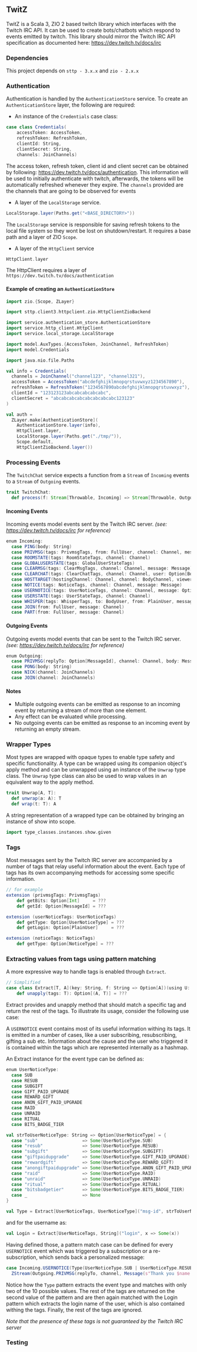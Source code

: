 ## TwitZ

TwitZ is a Scala 3, ZIO 2 based twitch library which interfaces with the Twitch IRC API. It can be used to create
bots/chatbots which respond to events emitted by twitch. This library should mirror the Twitch IRC API specification as
documented here: https://dev.twitch.tv/docs/irc

### Dependencies

This project depends on `sttp - 3.x.x` and `zio - 2.x.x`

### Authentication

Authentication is handled by the `AuthenticationStore` service. To create an `AuthenticationStore` layer, the following
are required:

* An instance of the `Credentials` case class:

```scala
case class Credentials(
    accessToken: AccessToken,
    refreshToken: RefreshToken,
    clientId: String,
    clientSecret: String,
    channels: JoinChannels)
```

The access token, refresh token, client id and client secret can be obtained by
following: https://dev.twitch.tv/docs/authentication.
This information will be used to initially authenticate with twitch, afterwards, the tokens will be automatically
refreshed whenever they expire.
The `channels` provided are the channels that are going to be observed for events

* A layer of the `LocalStorage` service.

```scala
LocalStorage.layer(Paths.get("<BASE_DIRECTORY>"))
```

The `LocalStorage` service is responsible for saving refresh tokens to the local file system so they wont be lost on
shutdown/restart. It requires a base path and a layer of ZIO `Scope`.

* A layer of the `HttpClient` service

```scala
HttpClient.layer
```

The HttpClient requires a layer of `https://dev.twitch.tv/docs/authentication`

#### Example of creating an `AuthenticationStore`

```scala
import zio.{Scope, ZLayer}

import sttp.client3.httpclient.zio.HttpClientZioBackend

import service.authentication_store.AuthenticationStore
import service.http_client.HttpClient
import service.local_storage.LocalStorage

import model.AuxTypes.{AccessToken, JoinChannel, RefreshToken}
import model.Credentials

import java.nio.file.Paths

val info = Credentials(
  channels = JoinChannel("channel123", "channel321"),
  accessToken = AccessToken("abcdefghijklmnopqrstuvwxyz1234567890"),
  refreshToken = RefreshToken("1234567890abcdefghijklmnopqrstuvwxyz"),
  clientId = "123123123abcabcabcabcabc",
  clientSecret = "abcabcabcabcabcabcabcabc123123"
)

val auth =
  ZLayer.make[AuthenticationStore](
    AuthenticationStore.layer(info),
    HttpClient.layer,
    LocalStorage.layer(Paths.get("./tmp/")),
    Scope.default,
    HttpClientZioBackend.layer())

```

### Processing Events

The `TwitchChat` service expects a function from a `Stream` of `Incoming` events to a `Stream` of `Outgoing` events.

```scala
trait TwitchChat:
  def process(f: Stream[Throwable, Incoming] => Stream[Throwable, Outgoing]): Task[Response[Either[String, Unit]]]
```

#### Incoming Events
Incoming events model events sent by the Twitch IRC server. *(see: https://dev.twitch.tv/docs/irc for reference)*

```scala
enum Incoming:
  case PING(body: String)
  case PRIVMSG(tags: PrivmsgTags, from: FullUser, channel: Channel, message: Message)
  case ROOMSTATE(tags: RoomStateTags, channel: Channel)
  case GLOBALUSERSTATE(tags: GlobalUserStateTags)
  case CLEARMSG(tags: ClearMsgTags, channel: Channel, message: Message)
  case CLEARCHAT(tags: ClearChatTags, channel: Channel, user: Option[BodyUser])
  case HOSTTARGET(hostingChannel: Channel, channel: BodyChannel, viewers: Viewers)
  case NOTICE(tags: NoticeTags, channel: Channel, message: Message)
  case USERNOTICE(tags: UserNoticeTags, channel: Channel, message: Option[Message])
  case USERSTATE(tags: UserStateTags, channel: Channel)
  case WHISPER(tags: WhisperTags, to: BodyUser, from: PlainUser, message: Message)
  case JOIN(from: FullUser, message: Channel)
  case PART(from: FullUser, message: Channel)
```

#### Outgoing Events
Outgoing events model events that can be sent to the Twitch IRC server. *(see: https://dev.twitch.tv/docs/irc for reference)*

```scala
enum Outgoing:
  case PRIVMSG(replyTo: Option[MessageId], channel: Channel, body: Message)
  case PONG(body: String)
  case NICK(channel: JoinChannels)
  case JOIN(channel: JoinChannels)
```

#### Notes
* Multiple outgoing events can be emitted as response to an incoming event by returning a stream of more than one element.
* Any effect can be evaluated while processing.
* No outgoing events can be emitted as response to an incoming event by returning an empty stream.

### Wrapper Types

Most types are wrapped with opaque types to enable type safety and specific functionality. A type can be wrapped using
its companion object's apply method and can be unwrapped using an instance of the `Unwrap` type class. The `Unwrap` type class
can also be used to wrap values in an equivalent way to the apply method.

```scala
trait Unwrap[A, T]:
  def unwrap(a: A): T
  def wrap(t: T): A
```

A string representation of a wrapped type can be obtained by bringing an instance of show into scope.

```scala
import type_classes.instances.show.given
```

### Tags

Most messages sent by the Twitch IRC server are accompanied by a number of tags that relay useful information about the 
event. Each type of tags has its own accompanying methods for accessing some specific information.

```scala
// for example
extension (privmsgTags: PrivmsgTags)
    def getBits: Option[Int]     = ???
    def getId: Option[MessageId] = ???

extension (userNoticeTags: UserNoticeTags)
    def getType: Option[UserNoticeType] = ???
    def getLogin: Option[PlainUser]     = ???

extension (noticeTags: NoticeTags)
    def getType: Option[NoticeType] = ???
```

### Extracting values from tags using pattern matching

A more expressive way to handle tags is enabled through `Extract`.

```scala
// Simplified
case class Extract[T, A](key: String, f: String => Option[A])(using U: Unwrap[T, Map[String, String]]):
    def unapply(tags: T): Option[(A, T)] = ???
```

Extract provides and unapply method that should match a specific tag and return the rest of the tags.
To illustrate its usage, consider the following use case:

A `USERNOTICE` event contains most of its useful information withing its tags. It is emitted in a number of cases, like a user
subscribing, resubscribing, gifting a sub etc. Information about the cause and the user who triggered it is contained 
within the tags which are represented internally as a hashmap. 

An Extract instance for the event type can be defined as:
```scala
enum UserNoticeType:
  case SUB
  case RESUB
  case SUBGIFT
  case GIFT_PAID_UPGRADE
  case REWARD_GIFT
  case ANON_GIFT_PAID_UPGRADE
  case RAID
  case UNRAID
  case RITUAL
  case BITS_BADGE_TIER

val strToUserNoticeType: String => Option[UserNoticeType] = {
  case "sub"                 => Some(UserNoticeType.SUB)
  case "resub"               => Some(UserNoticeType.RESUB)
  case "subgift"             => Some(UserNoticeType.SUBGIFT)
  case "giftpaidupgrade"     => Some(UserNoticeType.GIFT_PAID_UPGRADE)
  case "rewardgift"          => Some(UserNoticeType.REWARD_GIFT)
  case "anongiftpaidupgrade" => Some(UserNoticeType.ANON_GIFT_PAID_UPGRADE)
  case "raid"                => Some(UserNoticeType.RAID)
  case "unraid"              => Some(UserNoticeType.UNRAID)
  case "ritual"              => Some(UserNoticeType.RITUAL)
  case "bitsbadgetier"       => Some(UserNoticeType.BITS_BADGE_TIER)
  case _                     => None
}

val Type = Extract[UserNoticeTags, UserNoticeType]("msg-id", strToUserNoticeType)
```

and for the username as:
```scala
val Login = Extract[UserNoticeTags, String]("login", x => Some(x))
```

Having defined those, a pattern match case can be defined for every `USERNOTICE` event which was triggered by a subscription
or a re-subscription, which sends back a personalized message:
```scala
case Incoming.USERNOTICE(Type(UserNoticeType.SUB | UserNoticeType.RESUB, Login(name, _)), channel, _) =>
  ZStream(Outgoing.PRIVMSG(replyTo, channel, Message(s"Thank you $name for subscribing!")))
```
Notice how the `Type` pattern extracts the event type and matches with only two of the 10 possible values. The rest of the tags are returned
on the second value of the pattern and are then again matched with the Login pattern which extracts the login name of the user, which
is also contained withing the tags. Finally, the rest of the tags are ignored.

*Note that the presence of these tags is not guaranteed by the Twitch IRC server*



### Testing